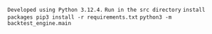 `Developed using Python 3.12.4.`
`Run in the src directory`
`install packages pip3 install -r requirements.txt`
`python3 -m backtest_engine.main`